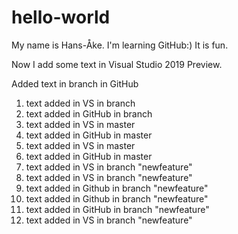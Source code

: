 # hello-world

My name is Hans-Åke. I'm learning GitHub:)
It is fun.

Now I add some text in Visual Studio 2019 Preview.

Added text in branch in GitHub

1. text added in VS in branch
2. text added in GitHub in branch
3. text added in VS in master
4. text added in GitHub in master
5. text added in VS in master
6. text added in GitHub in master
7. text added in VS in branch "newfeature"
8. text added in VS in branch "newfeature"
9. text added in Github in branch "newfeature"
10. text added in Github in branch "newfeature"
11. text added in GitHub in branch "newfeature"
12. text added in VS in branch "newfeature"